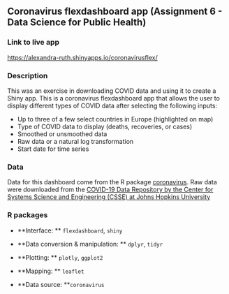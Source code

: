 ## Coronavirus flexdashboard app (Assignment 6 - Data Science for Public Health)

### Link to live app
https://alexandra-ruth.shinyapps.io/coronavirusflex/

### Description

This was an exercise in downloading COVID data and using it to create a Shiny app. This is a coronavirus flexdashboard app that allows the user to display different types of COVID data after selecting the following inputs: 

+ Up to three of a few select countries in Europe (highlighted on map)
+ Type of COVID data to display (deaths, recoveries, or cases)
+ Smoothed or unsmoothed data
+ Raw data or a natural log transformation
+ Start date for time series 

### Data

Data for this dashboard come from the R package [coronavirus](https://github.com/RamiKrispin/coronavirus). Raw data were downloaded from the [COVID-19 Data Repository by the Center for Systems Science and Engineering (CSSE) at Johns Hopkins University](https://github.com/CSSEGISandData/COVID-19)


### R packages 


+ **Interface: **  `flexdashboard`, `shiny`

+ **Data conversion & manipulation: ** `dplyr`, `tidyr`

+ **Plotting: ** `plotly`, `ggplot2`

+ **Mapping: ** `leaflet`

+ **Data source: **`coronavirus`


